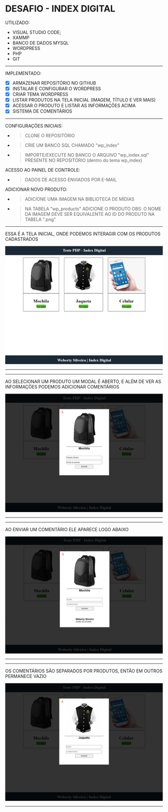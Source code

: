 # DESAFIO - INDEX DIGITAL


UTILIZADO:

- VISUAL STUDIO CODE;
- XAMMP
- BANCO DE DADOS MYSQL
- WORDPRESS
- PHP
- GIT

-----------------------------------

IMPLEMENTADO:

- [X] ARMAZENAR REPOSITÓRIO NO GITHUB
- [X] INSTALAR E CONFIGURAR O WORDPRESS
- [X] CRIAR TEMA WORDPRESS
- [X] LISTAR PRODUTOS NA TELA INICIAL (IMAGEM, TÍTULO E VER MAIS)
- [X] ACESSAR O PRODUTO E LISTAR AS INFORMAÇÕES ACIMA
- [X] SISTEMA DE COMENTÁRIOS
-----------------------------------

CONFIGURAÇÕES INICIAIS:

* >CLONE O REPOSITÓRIO
* >CRIE UM BANCO SQL CHAMADO "wp_index"
* >IMPORTE/EXECUTE NO BANCO O ARQUIVO "wp_index.sql" PRESENTE NO REPOSITÓRIO (dentro do tema wp_index)


ACESSO AO PAINEL DE CONTROLE:

* >DADOS DE ACESSO ENVIADOS POR E-MAIL


ADICIONAR NOVO PRODUTO:

* >ADICIONE UMA IMAGEM NA BIBLIOTECA DE MÍDIAS
* >NA TABELA "wp_products" ADICIONE O PRODUTO
OBS: O NOME DA IMAGEM DEVE SER EQUIVALENTE AO ID DO PRODUTO NA TABELA ".png"

-----------------------------------

ESSA É A TELA INICIAL, ONDE PODEMOS INTERAGIR COM OS PRODUTOS CADASTRADOS


![](https://github.com/WebertySilveira/wordpress_index/blob/master/images/01.png)

-----------------------------------
-----------------------------------


AO SELECIONAR UM PRODUTO UM MODAL É ABERTO, E ALÉM DE VER AS INFORMAÇÕES PODEMOS ADICIONAR COMENTÁRIOS

![](https://github.com/WebertySilveira/wordpress_index/blob/master/images/02.png)


-----------------------------------
-----------------------------------


AO ENVIAR UM COMENTÁRIO ELE APARECE LOGO ABAIXO

![](https://github.com/WebertySilveira/wordpress_index/blob/master/images/03.png)


-----------------------------------
-----------------------------------


OS COMENTÁRIOS SÃO SEPARADOS POR PRODUTOS, ENTÃO EM OUTROS PERMANECE VAZIO

![](https://github.com/WebertySilveira/wordpress_index/blob/master/images/04.png)


-----------------------------------
